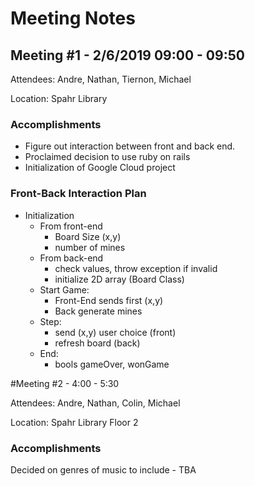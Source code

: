 # Meeting Notes

## Meeting #1 - 2/6/2019 09:00 - 09:50

Attendees: Andre, Nathan, Tiernon, Michael

Location: Spahr Library

### Accomplishments

* Figure out interaction between front and back end.
* Proclaimed decision to use ruby on rails
* Initialization of Google Cloud project

### Front-Back Interaction Plan

* Initialization
  * From front-end
    * Board Size (x,y)
    * number of mines
  * From back-end
    * check values, throw exception if invalid
    * initialize 2D array (Board Class)
  * Start Game:
    * Front-End sends first (x,y)
    * Back generate mines
  * Step:
    * send (x,y) user choice (front)
    * refresh board (back)
  * End:
    * bools gameOver, wonGame


#Meeting #2 - 4:00 - 5:30

Attendees: Andre, Nathan, Colin, Michael

Location: Spahr Library Floor 2

### Accomplishments
Decided on genres of music to include - TBA


